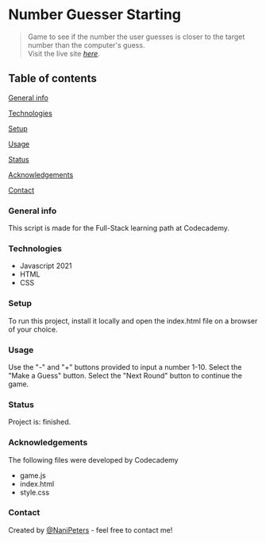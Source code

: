 # Number Guesser Starting

>Game to see if the number the user guesses is closer to the target number than the computer's guess.  
>Visit the live site [_here_](https://jenessacodes.github.io/number-guesser-starting/).

## Table of contents
[General info](#General-info)

[Technologies](#Technologies)

[Setup](#Setup)

[Usage](#Usage)

[Status](#Status)

[Acknowledgements](#Acknowledgements)

[Contact](#Contact)
### General info 

This script is made for the Full-Stack learning path at Codecademy.

### Technologies

- Javascript 2021
- HTML
- CSS
### Setup

To run this project, install it locally and open the index.html file on a browser of your choice.

### Usage

Use the "-" and "+" buttons provided to input a number 1-10. Select the "Make a Guess" button. Select the "Next Round" button to continue the game.
### Status

Project is: finished.

### Acknowledgements

The following files were developed by Codecademy
- game.js
- index.html
- style.css

### Contact

Created by [@NaniPeters](https://www.github.com/NaniPeters) - feel free to contact me!
